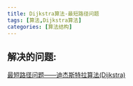 ```yaml
---
title: Dijkstra算法-最短路径问题
tags: [算法,Dijkstra算法]
categories: [算法结构]
---
```


## 解决的问题:
[最短路径问题——迪杰斯特拉算法(Dijkstra)](https://mp.weixin.qq.com/s/v07D1jsVtcztzUb4P8Xd4w)

